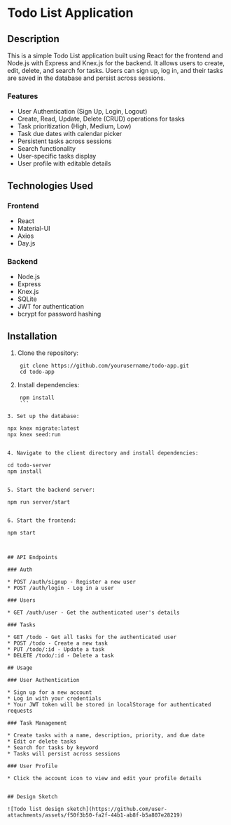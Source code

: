 # Todo List Application


## Description

This is a simple Todo List application built using React for the frontend and Node.js with Express and Knex.js for the backend. It allows users to create, edit, delete, and search for tasks. Users can sign up, log in, and their tasks are saved in the database and persist across sessions.

### Features

* User Authentication (Sign Up, Login, Logout)
* Create, Read, Update, Delete (CRUD) operations for tasks
* Task prioritization (High, Medium, Low)
* Task due dates with calendar picker
* Persistent tasks across sessions
* Search functionality
* User-specific tasks display
* User profile with editable details

## Technologies Used

### Frontend

* React
* Material-UI
* Axios
* Day.js

### Backend

* Node.js
* Express
* Knex.js
* SQLite
* JWT for authentication
* bcrypt for password hashing

## Installation

1. Clone the repository:

```
    git clone https://github.com/yourusername/todo-app.git
    cd todo-app
```

2. Install dependencies:

```
    npm install
    ```

3. Set up the database:

```
    npx knex migrate:latest
    npx knex seed:run
```

4. Navigate to the client directory and install dependencies:

```
    cd todo-server
    npm install
```

5. Start the backend server:

```
    npm run server/start
```

6. Start the frontend:

```
    npm start
```


## API Endpoints

### Auth

* POST /auth/signup - Register a new user
* POST /auth/login - Log in a user

### Users

* GET /auth/user - Get the authenticated user's details

### Tasks

* GET /todo - Get all tasks for the authenticated user
* POST /todo - Create a new task
* PUT /todo/:id - Update a task
* DELETE /todo/:id - Delete a task

## Usage

### User Authentication

* Sign up for a new account
* Log in with your credentials
* Your JWT token will be stored in localStorage for authenticated requests

### Task Management

* Create tasks with a name, description, priority, and due date
* Edit or delete tasks
* Search for tasks by keyword
* Tasks will persist across sessions

### User Profile

* Click the account icon to view and edit your profile details


## Design Sketch

![Todo list design sketch](https://github.com/user-attachments/assets/f50f3b50-fa2f-44b1-ab8f-b5a807e28219)